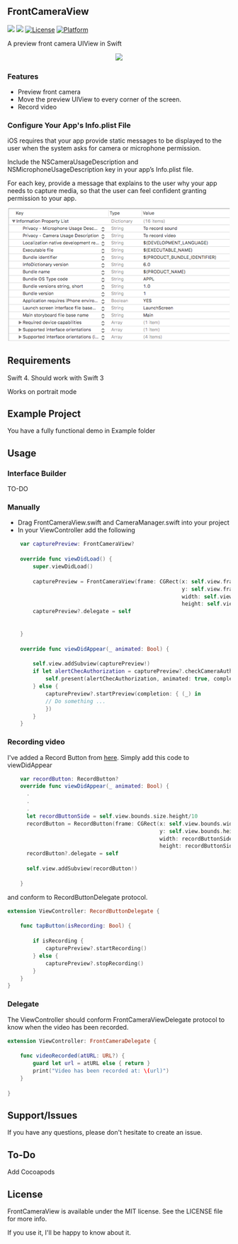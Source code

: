 ## FrontCameraView


![](https://img.shields.io/badge/language-swift-blue.svg)
![](https://img.shields.io/badge/version-1.0.0-red.svg)
[![License](https://img.shields.io/cocoapods/l/RecordButton.svg?style=flat)](https://github.com/pablogsIO/FrontCameraView)
[![Platform](https://img.shields.io/cocoapods/p/RecordButton.svg?style=flat)](https://github.com/pablogsIO/FrontCameraView)

A preview front camera UIView in Swift

<p align="center">
    <img width="300" src="Images/recordbutton.gif">
</p>

### Features

- Preview front camera
- Move the preview UIView to every corner of the screen.
- Record video



### Configure Your App's Info.plist File

iOS requires that your app provide static messages to be displayed to the user when the system asks for camera or microphone permission.

Include the NSCameraUsageDescription and NSMicrophoneUsageDescription key in your app’s Info.plist file.

For each key, provide a message that explains to the user why your app needs to capture media, so that the user can feel confident granting permission to your app.

<p align="center">
    <img width="500" src="Images/infoplist.png">
</p>

## Requirements

Swift 4. Should work with Swift 3

Works on portrait mode

## Example Project

You have a fully functional demo in Example folder

## Usage

### Interface Builder

TO-DO


### Manually

- Drag FrontCameraView.swift and CameraManager.swift into your project
- In your ViewController add the following

```swift
    var capturePreview: FrontCameraView?

    override func viewDidLoad() {
        super.viewDidLoad()

        capturePreview = FrontCameraView(frame: CGRect(x: self.view.frame.size.width/2,
                                                       y: self.view.frame.size.height/2,
                                                       width: self.view.frame.size.width/4,
                                                       height: self.view.frame.size.height/4))
        capturePreview?.delegate = self


    }

    override func viewDidAppear(_ animated: Bool) {

        self.view.addSubview(capturePreview!)
        if let alertChecAuthorization = capturePreview?.checkCameraAuthorization() {
            self.present(alertChecAuthorization, animated: true, completion: nil)
        } else {
            capturePreview?.startPreview(completion: { (_) in
            // Do something ...
            })
        }
    }
```
### Recording video

I've added a Record Button from [here](https://github.com/pablogsIO/RecordButton). Simply add this code to viewDidAppear

```swift
    var recordButton: RecordButton?
    override func viewDidAppear(_ animated: Bool) {
      .
      .
      .
      let recordButtonSide = self.view.bounds.size.height/10
      recordButton = RecordButton(frame: CGRect(x: self.view.bounds.width/2-recordButtonSide/2,
                                                y: self.view.bounds.height/2-recordButtonSide/2,
                                                width: recordButtonSide,
                                                height: recordButtonSide))
      recordButton?.delegate = self

      self.view.addSubview(recordButton!)

    }
```

and conform to RecordButtonDelegate protocol.

```swift
extension ViewController: RecordButtonDelegate {

    func tapButton(isRecording: Bool) {

        if isRecording {
            capturePreview?.startRecording()
        } else {
            capturePreview?.stopRecording()
        }
    }
}
```

### Delegate

The ViewController should conform FrontCameraViewDelegate protocol to know when the video has been recorded.

```swift
extension ViewController: FrontCameraDelegate {

    func videoRecorded(atURL: URL?) {
        guard let url = atURL else { return }
        print("Video has been recorded at: \(url)")
    }

}

```


## Support/Issues
If you have any questions, please don't hesitate to create an issue.

## To-Do
Add Cocoapods

## License
FrontCameraView is available under the MIT license. See the LICENSE file for more info.

If you use it, I'll be happy to know about it.
